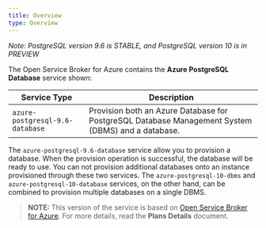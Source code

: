 ```yaml
---
title: Overview
type: Overview
---
```


*Note: PostgreSQL version 9.6 is STABLE, and PostgreSQL version 10 is in PREVIEW*

The Open Service Broker for Azure contains the **Azure PostgreSQL Database** service shown:

| Service Type                  | Description                                                  |
| ----------------------------- | ------------------------------------------------------------ |
| `azure-postgresql-9.6-database`          | Provision both an Azure Database for PostgreSQL Database Management System (DBMS) and a database. |

The `azure-postgresql-9.6-database` service allow you to provision a database. When the provision operation is successful, the database will be ready to use. You can not provision additional databases onto an instance provisioned through these two services. The `azure-postgresql-10-dbms` and `azure-postgresql-10-database` services, on the other hand, can be combined to provision multiple databases on a single DBMS.

>**NOTE:** This version of the service is based on [Open Service Broker for Azure](https://github.com/Azure/open-service-broker-azure).
For more details, read the **Plans Details** document.

